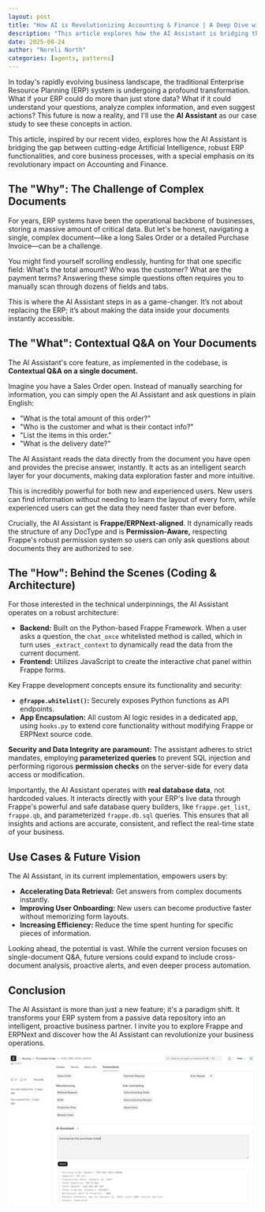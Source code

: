 ```yaml
---
layout: post
title: "How AI is Revolutionizing Accounting & Finance | A Deep Dive with the AI Assistant"
description: "This article explores how the AI Assistant is bridging the gap between cutting-edge Artificial Intelligence, robust ERP functionalities, and core business processes, with a special emphasis on its revolutionary impact on Accounting and Finance."
date: 2025-08-24
author: "Noreli North"
categories: [agents, patterns]
---
```


In today's rapidly evolving business landscape, the traditional Enterprise Resource Planning (ERP) system is undergoing a profound transformation. What if your ERP could do more than just store data? What if it could understand your questions, analyze complex information, and even suggest actions? This future is now a reality, and I'll use the **AI Assistant** as our case study to see these concepts in action.

This article, inspired by our recent video, explores how the AI Assistant is bridging the gap between cutting-edge Artificial Intelligence, robust ERP functionalities, and core business processes, with a special emphasis on its revolutionary impact on Accounting and Finance.

## The "Why": The Challenge of Complex Documents

For years, ERP systems have been the operational backbone of businesses, storing a massive amount of critical data. But let's be honest, navigating a single, complex document—like a long Sales Order or a detailed Purchase Invoice—can be a challenge.

You might find yourself scrolling endlessly, hunting for that one specific field: What's the total amount? Who was the customer? What are the payment terms? Answering these simple questions often requires you to manually scan through dozens of fields and tabs.

This is where the AI Assistant steps in as a game-changer. It’s not about replacing the ERP; it’s about making the data inside your documents instantly accessible.

## The "What": Contextual Q&A on Your Documents

The AI Assistant's core feature, as implemented in the codebase, is **Contextual Q&A on a single document.**

Imagine you have a Sales Order open. Instead of manually searching for information, you can simply open the AI Assistant and ask questions in plain English:

*   "What is the total amount of this order?"
*   "Who is the customer and what is their contact info?"
*   "List the items in this order."
*   "What is the delivery date?"

The AI Assistant reads the data directly from the document you have open and provides the precise answer, instantly. It acts as an intelligent search layer for your documents, making data exploration faster and more intuitive.

This is incredibly powerful for both new and experienced users. New users can find information without needing to learn the layout of every form, while experienced users can get the data they need faster than ever before.

Crucially, the AI Assistant is **Frappe/ERPNext-aligned**. It dynamically reads the structure of any DocType and is **Permission-Aware,** respecting Frappe's robust permission system so users can only ask questions about documents they are authorized to see.

## The "How": Behind the Scenes (Coding & Architecture)

For those interested in the technical underpinnings, the AI Assistant operates on a robust architecture:

*   **Backend:** Built on the Python-based Frappe Framework. When a user asks a question, the `chat_once` whitelisted method is called, which in turn uses `_extract_context` to dynamically read the data from the current document.
*   **Frontend:** Utilizes JavaScript to create the interactive chat panel within Frappe forms.

Key Frappe development concepts ensure its functionality and security:

*   **`@frappe.whitelist()`:** Securely exposes Python functions as API endpoints.
*   **App Encapsulation:** All custom AI logic resides in a dedicated app, using `hooks.py` to extend core functionality without modifying Frappe or ERPNext source code.

**Security and Data Integrity are paramount:** The assistant adheres to strict mandates, employing **parameterized queries** to prevent SQL injection and performing rigorous **permission checks** on the server-side for every data access or modification.

Importantly, the AI Assistant operates with **real database data**, not hardcoded values. It interacts directly with your ERP's live data through Frappe's powerful and safe database query builders, like `frappe.get_list`, `frappe.qb`, and parameterized `frappe.db.sql` queries. This ensures that all insights and actions are accurate, consistent, and reflect the real-time state of your business.

## Use Cases & Future Vision

The AI Assistant, in its current implementation, empowers users by:

*   **Accelerating Data Retrieval:** Get answers from complex documents instantly.
*   **Improving User Onboarding:** New users can become productive faster without memorizing form layouts.
*   **Increasing Efficiency:** Reduce the time spent hunting for specific pieces of information.

Looking ahead, the potential is vast. While the current version focuses on single-document Q&A, future versions could expand to include cross-document analysis, proactive alerts, and even deeper process automation.

## Conclusion

The AI Assistant is more than just a new feature; it's a paradigm shift. It transforms your ERP system from a passive data repository into an intelligent, proactive business partner. I invite you to explore Frappe and ERPNext and discover how the AI Assistant can revolutionize your business operations.

![alt text](/assets/ai_assistant.png)
